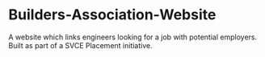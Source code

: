 # Builders-Association-Website
A website which links engineers looking for a job with potential employers. Built as part of a SVCE Placement initiative.
